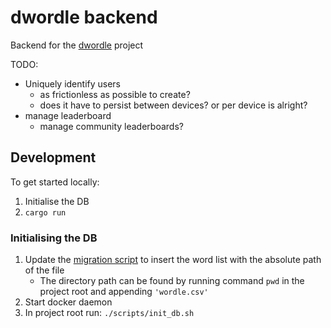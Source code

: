 # dwordle backend

Backend for the [dwordle](https://github.com/DioneJM/dwordle) project

TODO:
- Uniquely identify users
  - as frictionless as possible to create?
  - does it have to persist between devices? or per device is alright?
- manage leaderboard
  - manage community leaderboards?

## Development
To get started locally:
1. Initialise the DB
2. `cargo run`


### Initialising the DB
1. Update the [migration script](migrations/20220406201351_insert_words.sql) to insert the word list with the absolute path of the file
   - The directory path can be found by running command `pwd` in the project root and appending `'wordle.csv'`
2. Start docker daemon
3. In project root run: `./scripts/init_db.sh`